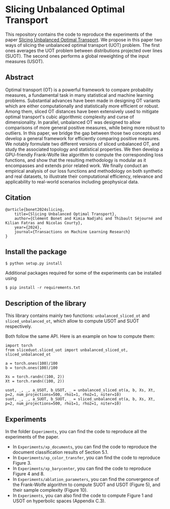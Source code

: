 # Slicing Unbalanced Optimal Transport

This repository contains the code to reproduce the experiments of the paper [Slicing Unbalanced Optimal Transport](https://openreview.net/forum?id=AjJTg5M0r8). We propose in this paper two ways of slicing the unbalanced optimal transport (UOT) problem. The first ones averages the UOT problem between distributions projected over lines (SUOT). The second ones performs a global reweighting of the input measures (USOT).

## Abstract

Optimal transport (OT) is a powerful framework to compare probability measures, a fundamental task in many statistical and machine learning problems. Substantial advances have been made in designing OT variants which are either computationally and statistically more efficient or robust. Among them, sliced OT distances have been extensively used to mitigate optimal transport's cubic algorithmic complexity and curse of dimensionality. In parallel, unbalanced OT was designed to allow comparisons of more general positive measures, while being more robust to outliers. In this paper, we bridge the gap between those two concepts and develop a general framework for efficiently comparing positive measures. We notably formulate two different versions of sliced unbalanced OT, and study the associated topology and statistical properties. We then develop a GPU-friendly Frank-Wolfe like algorithm to compute the corresponding loss functions, and show that the resulting methodology is modular as it encompasses and extends prior related work.  We finally conduct an empirical analysis of our loss functions and methodology on both synthetic and real datasets, to illustrate their computational efficiency, relevance and applicability to real-world scenarios including geophysical data.



## Citation

```
@article{bonet2024slicing,
    title={Slicing Unbalanced Optimal Transport},
    author={Clément Bonet and Kimia Nadjahi and Thibault Séjourné and Kilian Fatras and Nicolas Courty},
    year={2024},
    journal={Transactions on Machine Learning Research}
}
```


## Install the package

```
$ python setup.py install
```

Additional packages required for some of the experiments can be installed using
```
$ pip install -r requirements.txt
```

## Description of the library

This library contains mainly two functions: `unbalanced_sliced_ot` and `sliced_unbalanced_ot`, which allow to compute USOT and SUOT respectively.

Both follow the same API. Here is an example on how to compute them:
```
import torch
from sliceduot.sliced_uot import unbalanced_sliced_ot, sliced_unbalanced_ot

a = torch.ones(100)/100
b = torch.ones(100)/100

Xs = torch.randn((100, 2))
Xt = torch.randn((100, 2))

usot, _, _, a_USOT, b_USOT, _ = unbalanced_sliced_ot(a, b, Xs, Xt, p=2, num_projections=500, rho1=1, rho2=1, niter=10)
suot, _, _, a_SUOT, b_SUOT, _ = sliced_unbalanced_ot(a, b, Xs, Xt, p=2, num_projections=500, rho1=1, rho2=1, niter=10)
```



## Experiments

In the folder `Experiments`, you can find the code to reproduce all the experiments of the paper.

- In `Experiments/xp_documents`, you can find the code to reproduce the document classification results of Section 5.1.
- In `Experiments/xp_color_transfer`, you can find the code to reproduce Figure 3.
- In `Experiments/xp_barycenter`, you can find the code to reproduce Figure 4 and 8.
- In `Experiments/ablation_parameters`, you can find the convergence of the Frank-Wolfe algorithm to compute SUOT and USOT (Figure 5), and their sample complexity (Figure 10).
- In `Experiments`, you can also find the code to compute Figure 1 and USOT on hyperbolic spaces (Appendix C.3).

